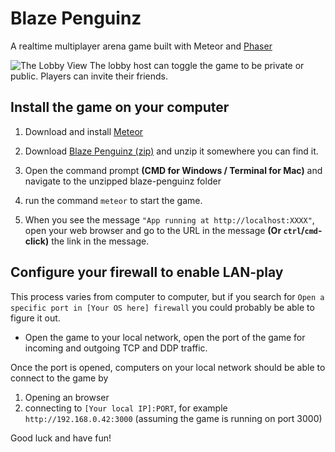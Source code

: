 # Blaze Penguinz
A realtime multiplayer arena game built with Meteor and [Phaser](https://www.phaser.io)

![The Lobby View](http://i.imgur.com/DgQL9Tr.png)
The lobby host can toggle the game to be private or public. Players can invite their friends.

## Install the game on your computer

1. Download and install [Meteor](https://www.meteor.com)

2. Download [Blaze Penguinz (zip)](https://github.com/Greenheart/blaze-penguinz/archive/master.zip) and unzip it somewhere you can find it.

3. Open the command prompt **(CMD for Windows / Terminal for Mac)** and navigate to the unzipped blaze-penguinz folder

4. run the command `meteor` to start the game.

5. When you see the message `"App running at http://localhost:XXXX"`, open your web browser and go to the URL in the message **(Or `ctrl`/`cmd`-click)** the link in the message.

## Configure your firewall to enable LAN-play

This process varies from computer to computer, but if you search for `Open a specific port in [Your OS here] firewall` you could probably be able to figure it out.

* Open the game to your local network, open the port of the game for incoming and outgoing TCP and DDP traffic.

Once the port is opened, computers on your local network should be able to connect to the game by

1. Opening an browser
2. connecting to `[Your local IP]:PORT`, for example `http://192.168.0.42:3000` (assuming the game is running on port 3000)

Good luck and have fun!
